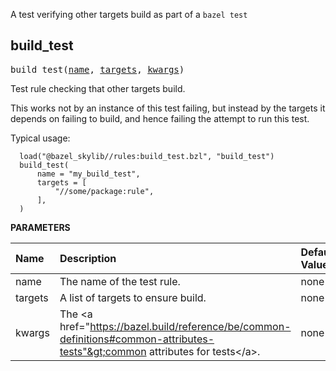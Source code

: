 <!-- Generated with Stardoc: http://skydoc.bazel.build -->

A test verifying other targets build as part of a `bazel test`

<a id="build_test"></a>

## build_test

<pre>
build_test(<a href="#build_test-name">name</a>, <a href="#build_test-targets">targets</a>, <a href="#build_test-kwargs">kwargs</a>)
</pre>

Test rule checking that other targets build.

This works not by an instance of this test failing, but instead by
the targets it depends on failing to build, and hence failing
the attempt to run this test.

Typical usage:

```
  load("@bazel_skylib//rules:build_test.bzl", "build_test")
  build_test(
      name = "my_build_test",
      targets = [
          "//some/package:rule",
      ],
  )
```


**PARAMETERS**


| Name  | Description | Default Value |
| :------------- | :------------- | :------------- |
| <a id="build_test-name"></a>name |  The name of the test rule.   |  none |
| <a id="build_test-targets"></a>targets |  A list of targets to ensure build.   |  none |
| <a id="build_test-kwargs"></a>kwargs |  The &lt;a href="https://bazel.build/reference/be/common-definitions#common-attributes-tests"&gt;common attributes for tests&lt;/a&gt;.   |  none |


